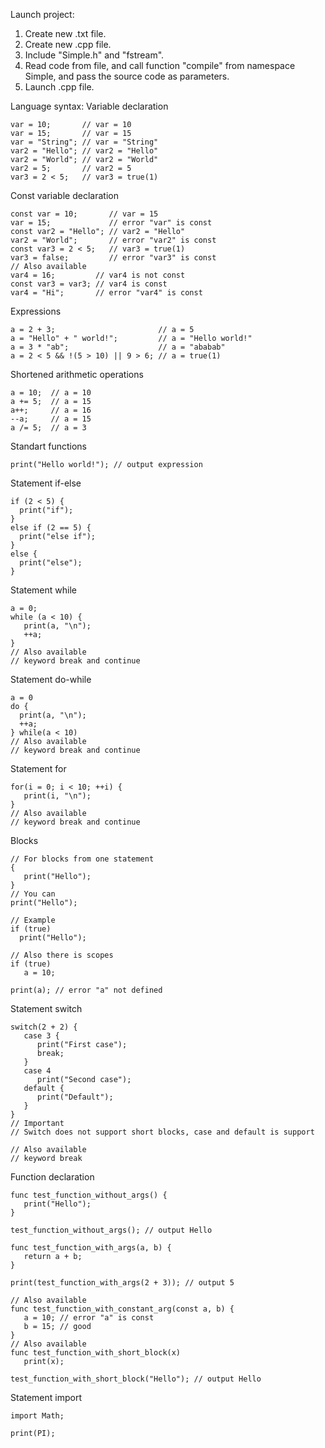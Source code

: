 Launch project:
1. Create new .txt file.
2. Create new .cpp file.
3. Include "Simple.h" and "fstream".
4. Read code from file, and call function "compile" from namespace Simple, and pass the source code as parameters.
5. Launch .cpp file.

Language syntax:
Variable declaration
```
var = 10;       // var = 10
var = 15;       // var = 15
var = "String"; // var = "String"
var2 = "Hello"; // var2 = "Hello"
var2 = "World"; // var2 = "World"
var2 = 5;       // var2 = 5
var3 = 2 < 5;   // var3 = true(1)
```
Const variable declaration
```
const var = 10;       // var = 15
var = 15;             // error "var" is const
const var2 = "Hello"; // var2 = "Hello"
var2 = "World";       // error "var2" is const
const var3 = 2 < 5;   // var3 = true(1)
var3 = false;         // error "var3" is const
// Also available
var4 = 16;         // var4 is not const
const var3 = var3; // var4 is const
var4 = "Hi";       // error "var4" is const
```
Expressions
```
a = 2 + 3;                       // a = 5
a = "Hello" + " world!";         // a = "Hello world!"
a = 3 * "ab";                    // a = "ababab"
a = 2 < 5 && !(5 > 10) || 9 > 6; // a = true(1)
```
Shortened arithmetic operations
```
a = 10;  // a = 10
a += 5;  // a = 15
a++;     // a = 16
--a;     // a = 15
a /= 5;  // a = 3
```
Standart functions
```
print("Hello world!"); // output expression
```
Statement if-else
```
if (2 < 5) {
  print("if");
}
else if (2 == 5) {
  print("else if");
}
else {
  print("else");
}
```
Statement while
```
a = 0;
while (a < 10) {
   print(a, "\n");
   ++a;
}
// Also available
// keyword break and continue
```
Statement do-while
```
a = 0
do {
  print(a, "\n");
  ++a;
} while(a < 10)
// Also available
// keyword break and continue
```
Statement for
```
for(i = 0; i < 10; ++i) {
   print(i, "\n");
}
// Also available
// keyword break and continue
```
Blocks
```
// For blocks from one statement
{
   print("Hello");
}
// You can
print("Hello");

// Example
if (true)
  print("Hello");

// Also there is scopes
if (true) 
   a = 10;

print(a); // error "a" not defined
```
Statement switch
```
switch(2 + 2) {
   case 3 {
      print("First case");
      break;
   }
   case 4
      print("Second case");
   default {
      print("Default");
   }
}
// Important
// Switch does not support short blocks, case and default is support

// Also available
// keyword break
```
Function declaration
```
func test_function_without_args() {
   print("Hello");
}

test_function_without_args(); // output Hello

func test_function_with_args(a, b) {
   return a + b;
}

print(test_function_with_args(2 + 3)); // output 5

// Also available
func test_function_with_constant_arg(const a, b) {
   a = 10; // error "a" is const
   b = 15; // good
}
// Also available
func test_function_with_short_block(x)
   print(x);

test_function_with_short_block("Hello"); // output Hello
```
Statement import
```
import Math;

print(PI);
```
